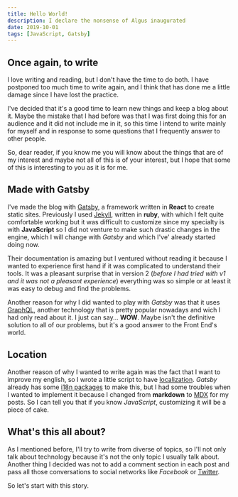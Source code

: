 ```yaml
---
title: Hello World!
description: I declare the nonsense of Algus inaugurated
date: 2019-10-01
tags: [JavaScript, Gatsby]
---
```

## Once again, to write

I love writing and reading, but I don't have the time to do both. I have postponed too
much time to write again, and I think that has done me a little damage since I have
lost the practice.

I've decided that it's a good time to learn new things and keep a blog about it. Maybe
the mistake that I had before was that I was first doing this for an audience and it did
not include me in it, so this time I intend to write mainly for myself and in response
to some questions that I frequently answer to other people.

So, dear reader, if you know me you will know about the things that are of my interest
and maybe not all of this is of your interest, but I hope that some of this is
interesting to you as it is for me.

## Made with Gatsby

I've made the blog with [Gatsby](https://gatsbyjs.org), a framework written in
**React** to create static sites. Previously I used [Jekyll](https://jekyllrb.com/),
written in **ruby**, with which I felt quite comfortable working but it was difficult
to customize since my specialty is with  **JavaScript**  so I did not venture to make
such drastic changes in the engine, which I will change with _Gatsby_ and which I've'
already started doing now.

Their documentation is amazing but I ventured without reading it because I wanted to
experience first hand if it was complicated to understand their tools. It was a pleasant
surprise that in version 2 
(_before I had tried with v1 and it was not a pleasant experience_)
everything was so simple or at least it was easy to debug and find the problems.

Another reason for why I did wanted to play with _Gatsby_ was that it uses
[GraphQL](https://graphql.org/), another technology that is pretty popular nowadays and
wich I had only read about it. I just can say... **WOW**. Maybe isn't the definitive
solution to all of our problems, but it's a good answer to the Front End's world.

## Location
Another reason of why I wanted to write again was the fact that I want to improve my
english, so I wrote a little script to have
[localization](https://en.wikipedia.org/wiki/Internationalization_and_localization).
_Gatsby_ already has some [i18n packages](https://www.gatsbyjs.org/docs/localization-i18n/)
to make this, but I had some troubles when I wanted to implement it because I changed
from **markdown** to [MDX](https://mdxjs.com/) for my posts. So I can tell you that
if you know _JavaScript_, customizing it will be a piece of cake.

## What's this all about?
As I mentioned before, I'll try to write from diverse of topics, so I'll not only talk
about technology because it's not the only topic I usually talk about. Another thing I
decided was not to add a comment section in each post and pass all those conversations
to social networks like _Facebook_ or [Twitter](https://tw.algus.ninja).

So let's start with this story.